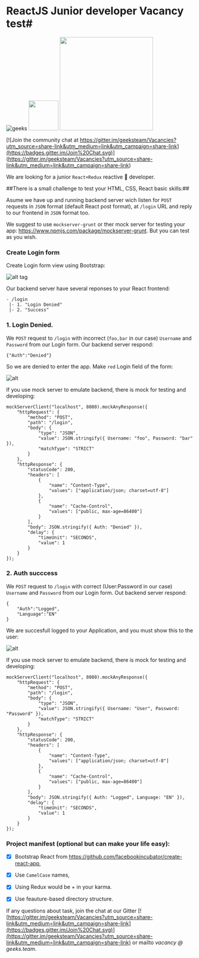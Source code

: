# ReactJS Junior developer Vacancy test#


![geeks](https://github.com/geeksteam/VacancyFrontendTest/raw/master/logo-git.png)
<img src="https://upload.wikimedia.org/wikipedia/commons/4/42/Love_Heart_SVG.svg" width="80">
<img src="https://react-mdl.github.io/react-mdl/react.svg" width="250">


[![Join the community chat at https://gitter.im/geeksteam/Vacancies?utm_source=share-link&utm_medium=link&utm_campaign=share-link](https://badges.gitter.im/Join%20Chat.svg)]
(https://gitter.im/geeksteam/Vacancies?utm_source=share-link&utm_medium=link&utm_campaign=share-link)

We are looking for a junior `React+Redux` reactive :rocket: developer.

##There is a small challenge to test your HTML, CSS, React basic skills:##

Asume we have up and running backend server wich listen for `POST` requests in `JSON` format (default React post format), at `/login` URL and reply to our frontend in `JSON` format too.

We suggest to use `mockserver-grunt` or ther mock server for testing your app: https://www.npmjs.com/package/mockserver-grunt. But you can test as you wish.

### Create Login form
Create Login form view using Bootstrap:

![alt tag](https://raw.githubusercontent.com/geeksteam/VacancyFrontendTest/master/sketch/LoginPage.png)

Our backend server have several reponses to your React frontend:
```
- /login
 |- 1. "Login Denied"
 |- 2. "Success"
```

### 1. Login Denied.
We `POST` request to `/login` with incorrect (`foo,bar` in our case) `Username` and `Password` from our Login form.
Our backend server respond:
```
{"Auth":"Denied"}
```
So we are denied to enter the app. Make `red` Login field of the form:

![alt](https://raw.githubusercontent.com/geeksteam/VcFrontendTest/master/sketch/LoginFailed.png)


If you use mock server to emulate backend, there is mock for testing and developing:

```
mockServerClient("localhost", 8080).mockAnyResponse({
    "httpRequest": {
        "method": "POST",
        "path": "/login",
        "body": {
            "type": "JSON",
            "value": JSON.stringify({ Username: "foo", Password: "bar" }),
            "matchType": "STRICT"
        }
    },
    "httpResponse": {
        "statusCode": 200,
        "headers": [
            {
                "name": "Content-Type",
                "values": ["application/json; charset=utf-8"]
            },
            {
                "name": "Cache-Control",
                "values": ["public, max-age=86400"]
            }
        ],
        "body": JSON.stringify({ Auth: "Denied" }),
        "delay": {
            "timeUnit": "SECONDS",
            "value": 1
        }
    }
});
```

### 2. Auth succcess
We `POST` request to `/login` with correct (User:Password in our case) `Username` and `Password` from our Login form.
Out backend server respond:
```
{
	"Auth":"Logged",
	"Language":"EN"
}
```

We are succesfull logged to your Application, and you must show this to the user:

![alt](https://raw.githubusercontent.com/geeksteam/VcFrontendTest/master/sketch/Success.png)

If you use mock server to emulate backend, there is mock for testing and developing:
```
mockServerClient("localhost", 8080).mockAnyResponse({
    "httpRequest": {
        "method": "POST",
        "path": "/login",
        "body": {
            "type": "JSON",
            "value": JSON.stringify({ Username: "User", Password: "Password" }),
            "matchType": "STRICT"
        }
    },
    "httpResponse": {
        "statusCode": 200,
        "headers": [
            {
                "name": "Content-Type",
                "values": ["application/json; charset=utf-8"]
            },
            {
                "name": "Cache-Control",
                "values": ["public, max-age=86400"]
            }
        ],
        "body": JSON.stringify({ Auth: "Logged", Language: "EN" }),
        "delay": {
            "timeUnit": "SECONDS",
            "value": 1
        }
    }
});
```

### Project manifest (optional but can make your life easy):
- [x] Bootstrap React from https://github.com/facebookincubator/create-react-app,
- [x] Use `CamelCase` names,
- [x] Using Redux would be + in your karma.
- [x] Use feauture-based directory structure.


If any questions about task, join the chat at our Gitter [![https://gitter.im/geeksteam/Vacancies?utm_source=share-link&utm_medium=link&utm_campaign=share-link](https://badges.gitter.im/Join%20Chat.svg)](https://gitter.im/geeksteam/Vacancies?utm_source=share-link&utm_medium=link&utm_campaign=share-link) or mailto _vacancy @ geeks.team_.
